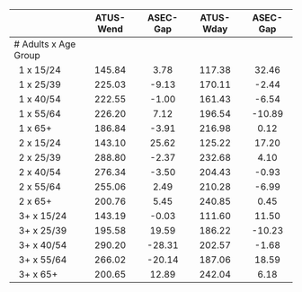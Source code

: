 
|                      |    ATUS-Wend |     ASEC-Gap |    ATUS-Wday |     ASEC-Gap |
| -------------------- | :----------: | :----------: | :----------: | :----------: |
| # Adults x Age Group |              |              |              |              |
| &nbsp;&nbsp;1 x 15/24 |       145.84 |         3.78 |       117.38 |        32.46 |
| &nbsp;&nbsp;1 x 25/39 |       225.03 |        -9.13 |       170.11 |        -2.44 |
| &nbsp;&nbsp;1 x 40/54 |       222.55 |        -1.00 |       161.43 |        -6.54 |
| &nbsp;&nbsp;1 x 55/64 |       226.20 |         7.12 |       196.54 |       -10.89 |
| &nbsp;&nbsp;1 x 65+  |       186.84 |        -3.91 |       216.98 |         0.12 |
| &nbsp;&nbsp;2 x 15/24 |       143.10 |        25.62 |       125.22 |        17.20 |
| &nbsp;&nbsp;2 x 25/39 |       288.80 |        -2.37 |       232.68 |         4.10 |
| &nbsp;&nbsp;2 x 40/54 |       276.34 |        -3.50 |       204.43 |        -0.93 |
| &nbsp;&nbsp;2 x 55/64 |       255.06 |         2.49 |       210.28 |        -6.99 |
| &nbsp;&nbsp;2 x 65+  |       200.76 |         5.45 |       240.85 |         0.45 |
| &nbsp;&nbsp;3+ x 15/24 |       143.19 |        -0.03 |       111.60 |        11.50 |
| &nbsp;&nbsp;3+ x 25/39 |       195.58 |        19.59 |       186.22 |       -10.23 |
| &nbsp;&nbsp;3+ x 40/54 |       290.20 |       -28.31 |       202.57 |        -1.68 |
| &nbsp;&nbsp;3+ x 55/64 |       266.02 |       -20.14 |       187.06 |        18.59 |
| &nbsp;&nbsp;3+ x 65+ |       200.65 |        12.89 |       242.04 |         6.18 |


